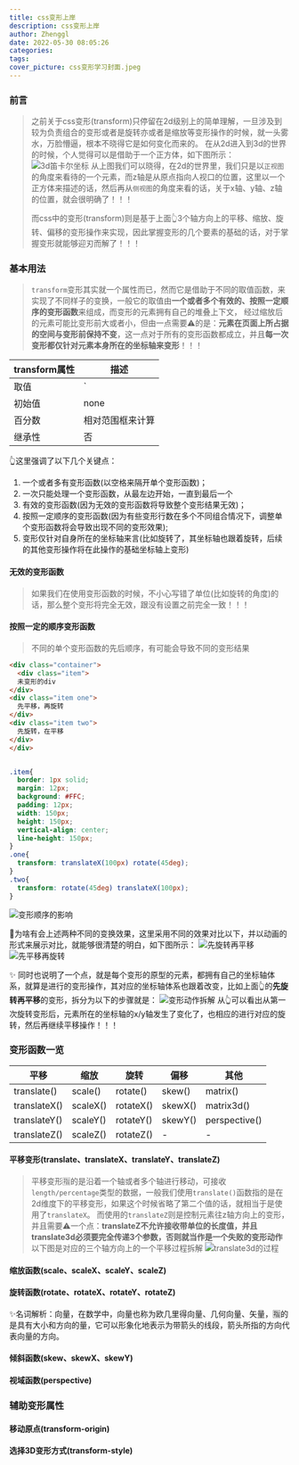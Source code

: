 ```yaml
---
title: css变形上岸
description: css变形上岸
author: Zhenggl
date: 2022-05-30 08:05:26
categories:
tags:
cover_picture: css变形学习封面.jpeg
---
```


### 前言
> 之前关于css变形(transform)只停留在2d级别上的简单理解，一旦涉及到较为负责组合的变形或者是旋转亦或者是缩放等变形操作的时候，就一头雾水，万脸懵逼，根本不晓得它是如何变化而来的。
> 在从2d进入到3d的世界的时候，个人觉得可以是借助于一个正方体，如下图所示：
> ![3d笛卡尔坐标](3d笛卡尔坐标.jpg)
> 从上图我们可以晓得，在2d的世界里，我们只是以`正视图`的角度来看待的一个元素，而z轴是从原点指向人视口的位置，这里以一个正方体来描述的话，然后再从`侧视图`的角度来看的话，关于x轴、y轴、z轴的位置，就会很明确了！！！
>
> 而css中的变形(transform)则是基于上面👆3个轴方向上的平移、缩放、旋转、偏移的变形操作来实现，因此掌握变形的几个要素的基础的话，对于掌握变形就能够迎刃而解了！！！


### 基本用法
> `transform`变形其实就一个属性而已，然而它是借助于不同的取值函数，来实现了不同样子的变换，一般它的取值由**一个或者多个有效的、按照一定顺序的变形函数**来组成，而变形的元素拥有自己的堆叠上下文，
> 经过缩放后的元素可能比变形前大或者小，但由一点需要⚠️的是：**元素在页面上所占据的空间与变形前保持不变**，这一点对于所有的变形函数都成立，并且**每一次变形都仅针对元素本身所在的坐标轴来变形**！！！

| transform属性 | 描述 |
|---|---|
| 取值 | `<transform-list> | none` |
| 初始值 | none |
| 百分数 | 相对范围框来计算 |
| 继承性 | 否 |

👆这里强调了以下几个关键点：
1. 一个或者多有变形函数(以空格来隔开单个变形函数)；
2. 一次只能处理一个变形函数，从最左边开始，一直到最后一个
3. 有效的变形函数(因为无效的变形函数将导致整个变形结果无效)；
4. 按照一定顺序的变形函数(因为有些变形行数在多个不同组合情况下，调整单个变形函数将会导致出现不同的变形效果);
5. 变形仅针对自身所在的坐标轴来言(比如旋转了，其坐标轴也跟着旋转，后续的其他变形操作将在此操作的基础坐标轴上变形)

#### 无效的变形函数
> 如果我们在使用变形函数的时候，不小心写错了单位(比如旋转的角度)的话，那么整个变形将完全无效，跟没有设置之前完全一致！！！

#### 按照一定的顺序变形函数
> 不同的单个变形函数的先后顺序，有可能会导致不同的变形结果

```html
<div class="container">
  <div class="item">
  未变形的div
</div>
<div class="item one">
  先平移，再旋转
</div>
<div class="item two">
  先旋转，在平移
</div>
</div>
```
```css

.item{
  border: 1px solid;
  margin: 12px;
  background: #FFC;
  padding: 12px;
  width: 150px;
  height: 150px;
  vertical-align: center;
  line-height: 150px;
}
.one{
  transform: translateX(100px) rotate(45deg);
}
.two{
  transform: rotate(45deg) translateX(100px);
}
```
![变形顺序的影响](变形顺序的影响.jpg)

🤔为啥有会上述两种不同的变换效果，这里采用不同的效果对比以下，并以动画的形式来展示对比，就能够很清楚的明白，如下图所示：
![先旋转再平移](先旋转再平移.gif)
![先平移再旋转](先平移再旋转.gif)

✨ 同时也说明了一个点，就是每个变形的原型的元素，都拥有自己的坐标轴体系，就算是进行的变形操作，其对应的坐标轴体系也跟着改变，比如上面👆的**先旋转再平移**的变形，拆分为以下的步骤就是：
![变形动作拆解](变形动作拆解.jpg)
从👆可以看出从第一次旋转变形后，元素所在的坐标轴的x/y轴发生了变化了，也相应的进行对应的旋转，然后再继续平移操作！！！



### 变形函数一览

| 平移 | 缩放 | 旋转 | 偏移 | 其他 |
|---|---|---|---|---|
| translate() | scale() | rotate() | skew() | matrix() |
| translateX() | scaleX() | rotateX() | skewX() | matrix3d() |
| translateY() | scaleY() | rotateY() | skewY() | perspective() |
| translateZ() | scaleZ() | rotateZ() | - | - |

#### 平移变形(translate、translateX、translateY、translateZ)
> 平移变形🈯️的是沿着一个轴或者多个轴进行移动，可接收`length/percentage`类型的数据，一般我们使用`translate()`函数指的是在2d维度下的平移变形，如果这个时候省略了第二个值的话，就相当于是使用了`translateX`。
> 而使用的`translateZ`则是控制元素往z轴方向上的变形，并且需要⚠️一个点：**translateZ不允许接收带单位的长度值，并且translate3d必须要完全传递3个参数，否则就当作是一个失败的变形动作**
> 以下图是对应的三个轴方向上的一个平移过程拆解
> ![translate3d的过程](translate3d的过程.jpg)

#### 缩放函数(scale、scaleX、scaleY、scaleZ)

#### 旋转函数(rotate、rotateX、rotateY、rotateZ)
✨名词解析：向量，在数学中，向量也称为欧几里得向量、几何向量、矢量，🈯️的是具有大小和方向的量，它可以形象化地表示为带箭头的线段，箭头所指的方向代表向量的方向。


#### 倾斜函数(skew、skewX、skewY)

#### 视域函数(perspective)

### 辅助变形属性

#### 移动原点(transform-origin)

#### 选择3D变形方式(transform-style)
